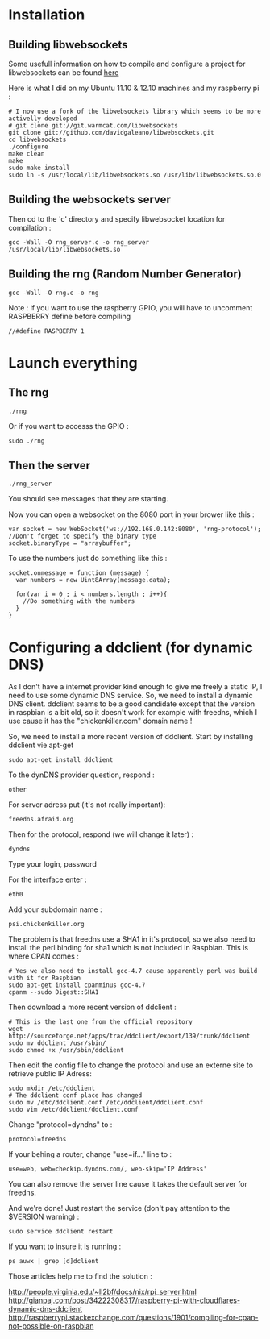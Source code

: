 
# Installation

## Building libwebsockets

Some usefull information on how to compile and configure a project for libwebsockets can be found [here](http://martinsikora.com/libwebsockets-compiling-libraries-and-projects)

Here is what I did on my Ubuntu 11.10 & 12.10 machines and my raspberry pi :

    # I now use a fork of the libwebsockets library which seems to be more activelly developed
    # git clone git://git.warmcat.com/libwebsockets
    git clone git://github.com/davidgaleano/libwebsockets.git
    cd libwebsockets
    ./configure
    make clean
    make
    sudo make install
    sudo ln -s /usr/local/lib/libwebsockets.so /usr/lib/libwebsockets.so.0

## Building the websockets server

Then cd to the 'c' directory and specify libwebsocket location for compilation :

    gcc -Wall -O rng_server.c -o rng_server /usr/local/lib/libwebsockets.so

## Building the rng (Random Number Generator)

    gcc -Wall -O rng.c -o rng

Note : if you want to use the raspberry GPIO, you will have to uncomment RASPBERRY define before compiling

    //#define RASPBERRY 1


# Launch everything

## The rng
    ./rng

Or if you want to accesss the GPIO :

    sudo ./rng

## Then the server

    ./rng_server

You should see messages that they are starting.

Now you can open a websocket on the 8080 port in your brower like this :

    var socket = new WebSocket('ws://192.168.0.142:8080', 'rng-protocol');
    //Don't forget to specify the binary type
    socket.binaryType = "arraybuffer";

To use the numbers just do something like this :

    socket.onmessage = function (message) {
      var numbers = new Uint8Array(message.data);

      for(var i = 0 ; i < numbers.length ; i++){
        //Do something with the numbers
      }
    }

# Configuring a ddclient (for dynamic DNS)

As I don't have a internet provider kind enough to give me freely a static IP, I need to use some dynamic DNS service. So, we need to install a dynamic DNS client.
ddclient seams to be a good candidate except that the version in raspbian is a bit old, so it doesn't work for example with freedns, which I use cause it has the "chickenkiller.com" domain name !

So, we need to install a more recent version of ddclient.
Start by installing ddclient vie apt-get

    sudo apt-get install ddclient

To the dynDNS provider question, respond : 
    
    other

For server adress put (it's not really important):
    
    freedns.afraid.org

Then for the protocol, respond (we will change it later) : 

    dyndns

Type your login, password

For the interface enter :

    eth0

Add your subdomain name :

    psi.chickenkiller.org

The problem is that freedns use a SHA1 in it's protocol, so we also need to install the perl binding for sha1 which is not included in Raspbian. This is where CPAN comes :

    # Yes we also need to install gcc-4.7 cause apparently perl was build with it for Raspbian
    sudo apt-get install cpanminus gcc-4.7
    cpanm --sudo Digest::SHA1

Then download a more recent version of ddclient :

    # This is the last one from the official repository
    wget http://sourceforge.net/apps/trac/ddclient/export/139/trunk/ddclient
    sudo mv ddclient /usr/sbin/
    sudo chmod +x /usr/sbin/ddclient

Then edit the config file to change the protocol and use an externe site to retrieve public IP Adress:

    sudo mkdir /etc/ddclient
    # The ddclient conf place has changed
    sudo mv /etc/ddclient.conf /etc/ddclient/ddclient.conf
    sudo vim /etc/ddclient/ddclient.conf

Change "protocol=dyndns" to :

    protocol=freedns

If your behing a router, change "use=if..." line to :

    use=web, web=checkip.dyndns.com/, web-skip='IP Address'

You can also remove the server line cause it takes the default server for freedns.

And we're done! Just restart the service (don't pay attention to the $VERSION warning) :

    sudo service ddclient restart

If you want to insure it is running :

    ps auwx | grep [d]dclient


Those articles help me to find the solution :

http://people.virginia.edu/~ll2bf/docs/nix/rpi_server.html
http://gianpaj.com/post/34222308317/raspberry-pi-with-cloudflares-dynamic-dns-ddclient
http://raspberrypi.stackexchange.com/questions/1901/compiling-for-cpan-not-possible-on-raspbian